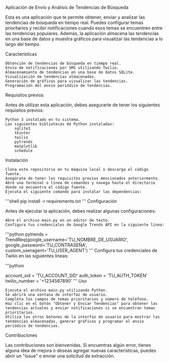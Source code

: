 Aplicación de Envío y Análisis de Tendencias de Búsqueda

Esta es una aplicación que te permite obtener, enviar y analizar las tendencias de búsqueda en tiempo real. Puedes configurar temas prioritarios y recibir notificaciones cuando esos temas se encuentren entre las tendencias populares. Además, la aplicación almacena las tendencias en una base de datos y muestra gráficos para visualizar las tendencias a lo largo del tiempo.

Características

    Obtención de tendencias de búsqueda en tiempo real.
    Envío de notificaciones por SMS utilizando Twilio.
    Almacenamiento de tendencias en una base de datos SQLite.
    Visualización de tendencias almacenadas.
    Generación de gráficos para visualizar las tendencias.
    Programación del envío periódico de tendencias.

Requisitos previos

Antes de utilizar esta aplicación, debes asegurarte de tener los siguientes requisitos previos:

    Python 3 instalado en tu sistema.
    Las siguientes bibliotecas de Python instaladas:
        sqlite3
        tkinter
        twilio
        pytrends
        matplotlib
        schedule

Instalación

    Clona este repositorio en tu máquina local o descarga el código fuente.
    Asegúrate de tener los requisitos previos mencionados anteriormente.
    Abre una terminal o línea de comandos y navega hasta el directorio donde se encuentra el código fuente.
    Ejecuta el siguiente comando para instalar las dependencias:

'''shell
pip install -r requirements.txt
'''
Configuración

Antes de ejecutar la aplicación, debes realizar algunas configuraciones:

    Abre el archivo main.py en un editor de texto.
    Configura tus credenciales de Google Trends API en la siguiente línea:

'''python
pytrends = TrendReq(google_username='TU_NOMBRE_DE_USUARIO', google_password='TU_CONTRASEÑA', custom_useragent='TU_USER_AGENT')
'''
    Configura tus credenciales de Twilio en las siguientes líneas:

'''python

account_sid = 'TU_ACCOUNT_SID'
auth_token = 'TU_AUTH_TOKEN'
twilio_number = '+1234567890'
'''
Uso

    Ejecuta el archivo main.py utilizando Python.
    Se abrirá una ventana de interfaz de usuario.
    Completa los campos de temas prioritarios y número de teléfono.
    Haz clic en el botón "Obtener y Enviar Tendencias" para obtener las tendencias actuales y enviar notificaciones si se encuentran temas prioritarios.
    Utiliza los otros botones de la interfaz de usuario para mostrar las tendencias almacenadas, generar gráficos y programar el envío periódico de tendencias.

Contribuciones

Las contribuciones son bienvenidas. Si encuentras algún error, tienes alguna idea de mejora o deseas agregar nuevas características, puedes abrir un "issue" o enviar una solicitud de extracción.
